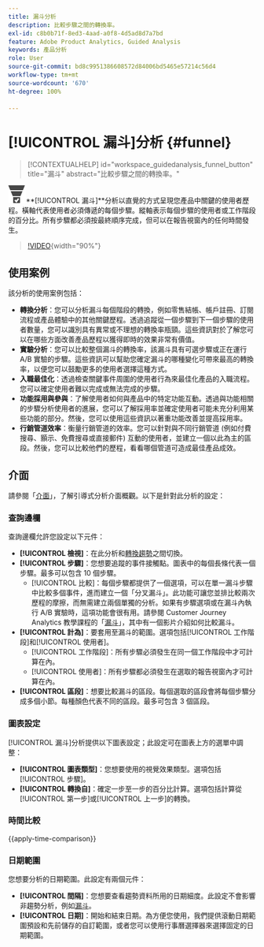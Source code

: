 ```yaml
---
title: 漏斗分析
description: 比較步驟之間的轉換率。
exl-id: c8b0b71f-8ed3-4aad-a0f8-4d5ad8d7a7bd
feature: Adobe Product Analytics, Guided Analysis
keywords: 產品分析
role: User
source-git-commit: bd8c9951386608572d84006bd5465e57214c56d4
workflow-type: tm+mt
source-wordcount: '670'
ht-degree: 100%

---
```


# [!UICONTROL 漏斗]分析 {#funnel}

<!-- markdownlint-disable MD034 -->

>[!CONTEXTUALHELP]
>id="workspace_guidedanalysis_funnel_button"
>title="漏斗"
>abstract="比較步驟之間的轉換率。"

<!-- markdownlint-enable MD034 -->

 ![轉換漏斗](/help/assets/icons/ConversionFunnel.svg)**[!UICONTROL 漏斗&#x200B;]**分析以直覺的方式呈現您產品中關鍵的使用者歷程。橫軸代表使用者必須傳遞的每個步驟。縱軸表示每個步驟的使用者或工作階段的百分比。所有步驟都必須按最終順序完成，但可以在報告視窗內的任何時間發生。

>[!VIDEO](https://video.tv.adobe.com/v/3431278/?quality=12&learn=on&captions=chi_hant){width="90%"}

## 使用案例

該分析的使用案例包括：

* **轉換分析**：您可以分析漏斗每個階段的轉換，例如零售結帳、帳戶註冊、訂閱流程或產品體驗中的其他關鍵歷程。透過追蹤從一個步驟到下一個步驟的使用者數量，您可以識別具有異常或不理想的轉換率瓶頸。這些資訊對於了解您可以在哪些方面改善產品歷程以獲得即時的效果非常有價值。
* **實驗分析**：您可以比較整個漏斗的轉換率，該漏斗具有可選步驟或正在運行 A/B 實驗的步驟。這些資訊可以幫助您確定漏斗的哪種變化可帶來最高的轉換率，以便您可以鼓勵更多的使用者選擇這種方式。
* **入職最佳化**：透過檢查關鍵事件周圍的使用者行為來最佳化產品的入職流程。您可以確定使用者難以完成或無法完成的步驟。
* **功能採用與參與**：了解使用者如何與產品中的特定功能互動。透過與功能相關的步驟分析使用者的進展，您可以了解採用率並確定使用者可能未充分利用某些功能的部分。然後，您可以使用這些資訊以著重功能改善並提高採用率。
* **行銷管道效率**：衡量行銷管道的效率。您可以針對與不同行銷管道 (例如付費搜尋、顥示、免費搜尋或直接郵件) 互動的使用者，並建立一個以此為主的區段。然後，您可以比較他們的歷程，看看哪個管道可造成最佳產品成效。

## 介面

請參閱「[介面](../overview.md#interface)」，了解引導式分析介面概觀。以下是針對此分析的設定：

### 查詢邊欄

查詢邊欄允許您設定以下元件：

* **[!UICONTROL 檢視]**：在此分析和[轉換趨勢](conversion-trends.md)之間切換。
* **[!UICONTROL 步驟]**：您想要追蹤的事件接觸點。圖表中的每個長條代表一個步驟。最多可以包含 10 個步驟。
   * [!UICONTROL 比較]：每個步驟都提供了一個選項，可以在單一漏斗步驟中比較多個事件，進而建立一個「分叉漏斗」。此功能可讓您並排比較兩次歷程的摩擦，而無需建立兩個單獨的分析。如果有步驟選項或在漏斗內執行 A/B 實驗時，這項功能會很有用。請參閱 Customer Journey Analytics 教學課程的「[漏斗](https://experienceleague.adobe.com/zh-hant/docs/customer-journey-analytics-learn/tutorials/guided-analysis/funnel)」，其中有一個影片介紹如何比較漏斗。
* **[!UICONTROL 計為]**：要套用至漏斗的範圍。選項包括[!UICONTROL 工作階段]和[!UICONTROL 使用者]。
   * [!UICONTROL 工作階段]：所有步驟必須發生在同一個工作階段中才可計算在內。
   * [!UICONTROL 使用者]：所有步驟都必須發生在選取的報告視窗內才可計算在內。
* **[!UICONTROL 區段]**：想要比較漏斗的區段。每個選取的區段會將每個步驟分成多個小節。每種顏色代表不同的區段。最多可包含 3 個區段。

### 圖表設定

[!UICONTROL 漏斗]分析提供以下圖表設定；此設定可在圖表上方的選單中調整：

* **[!UICONTROL 圖表類型]**：您想要使用的視覺效果類型。選項包括[!UICONTROL 步驟]。
* **[!UICONTROL 轉換自]**：確定一步至一步的百分比計算。選項包括計算從[!UICONTROL 第一步]或[!UICONTROL 上一步]的轉換。

### 時間比較

{{apply-time-comparison}}



### 日期範圍

您想要分析的日期範圍。此設定有兩個元件：

* **[!UICONTROL 間隔]**：您想要查看趨勢資料所用的日期細度。此設定不會影響非趨勢分析，例如[漏斗](funnel.md)。
* **[!UICONTROL 日期]**：開始和結束日期。為方便您使用，我們提供滾動日期範圍預設和先前儲存的自訂範圍，或者您可以使用行事曆選擇器來選擇固定的日期範圍。

<!--
## Example

See below for an example of the analysis.

![Funnel time compare](../assets/funnel-compare.png)

-->
